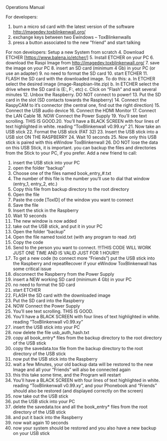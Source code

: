 Operations Manual

For developers:
1. burn a micro sd card with the latest version of the software
http://imagedev.toxblinkenwall.org/
2. exchange keys between two Ewindows – ToxBlinkenwalls
3. press a button associated to the new "friend” and start talking

For non developers:
Setup a new System from scratch
4. Download ETCHER [https://www.balena.io/etcher/]
5. Install ETCHER on your PC
6. download the Raspi Image from http://imagedev.toxblinkenwall.org/
7. save the image on your PC
8. insert an SD card (minimum 4 Gb) in your PC (or use an adapter)
9. no need to format the SD card
10. start ETCHER
11. FLASH the SD card with the downloaded image. To do this:
a. In ETCHER select the desired image (image-Raspbian-lite.zip)
b. In ETCHER select the drive where the SD card is (E:, F:, etc)
c. Click on “Flash” and wait several minutes
12. Unbox the Raspberry. DO NOT connect to power!
13. Put the SD card in the slot (SD contacts towards the Raspberry)
14. Connect the RaspyCAM to it’s connector
(the central one, find out the right direction)
15. Connect the USB audio device
16. Connect the HDMI Monitor
17. Connect the LAN Cable
18. NOW Connect the Power Supply
19. You’ll see text scrolling. THIS IS GOOD.20. You’ll have a BLACK SCREEN with four lines of text highlighted in white.
reading “ToxBlinkenwall v0.99.xy”
21. Now take an USB stick
22. Format the USB stick (FAT 32)
23. Insert the USB stick into a USB slot ON THE RASPBERRY
24. Wait 10 seconds
25. Now only this USB stick is paired with this eWindow ToxBlinkenwall
26. DO NOT lose the data on this USB Stick, it is important. you can backup the files and directories
from the Stick to your PC, if you prefer.
Add a new friend to call:
1. insert the USB stick into your PC
2. open the folder “backup”
3. Choose one of the files named book_entry_#.txt
4. The number of this file is the number you’ll use to dial that window (entry_1, entry_2, etc.)
5. Copy this file from backup directory to the root directory
6. Open the file
7. Paste the code [ToxID] of the window you want to connect
8. Save the file
9. Insert the stick in the Raspberry
10. Wait 10 seconds
11. The new window is now added
12. take out the USB stick, and put it in your PC
13. Open the folder “backup”
14. Open the file named toxid.txt (with any program to read .txt)
15. Copy the code
16. Send to the person you want to connect.
!!!THIS CODE WILL WORK JUST ONE TIME AND IS VALID JUST FOR 1 HOUR!!!
17. To get a new code (to connect more “Friends”) put the USB stick into the Raspberry and repeatRecover if your eWindow ToxBlinkenwall has some critical issue
1. disconnect the Raspberry from the Power Supply
2. insert a NEW working SD card (minimum 4 Gb) in your PC
3. no need to format the SD card
4. start ETCHER
5. FLASH the SD card with the downloaded image
6. Put the SD card into the Raspberry
7. NOW Connect the Power Supply
8. You’ll see text scrolling. THIS IS GOOD.
9. You’ll have a BLACK SCREEN with four lines of text highlighted in white.
reading “ToxBlinkenwall v0.99.xy”
10. insert the USB stick into your PC
11. now delete the file usb_auth_hash.txt
12. copy all book_entry* files from the backup directory to the root directory of the USB stick
13. copy the savedata.tox file from the backup directory to the root directory of the USB stick
14. now put the USB stick into the Raspberry
15. wait a few Minutes, your old backup data will be restored to the new Image and all your
“Friends” will also be connected again
16. this this take some time, and the Program will restart
17. You’ll have a BLACK SCREEN with four lines of text highlighted in white. reading
“ToxBlinkenwall v0.99.xy”, and your Phonebook and “Friends” should also be restored (and displayed
correctly on the screen)
18. now take out the USB stick
19. put the USB stick into your PC
20. delete the savedata.tox and all the book_entry* files from the root directory of the USB stick
21. and put it back into the Raspberry
22. now wait again 10 seconds
23. now your system should be restored and you also have a new backup on your USB stick
